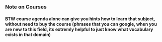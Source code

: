 ### Note on Courses
#### BTW course agenda alone can give you hints how to learn that subject, without need to buy the course (phrases that you can google, when you are new to this field, its extremly helpful to just know what vocabulary exists in that domain)
